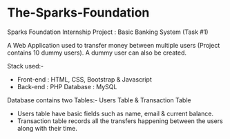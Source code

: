 # The-Sparks-Foundation
Sparks Foundation Internship Project : Basic Banking System (Task #1)

A Web Application used to transfer money between multiple users (Project contains 10 dummy users). A dummy user can also be created.

Stack used:-
- Front-end : HTML, CSS, Bootstrap & Javascript 
- Back-end : PHP Database : MySQL

Database contains two Tables:- Users Table & Transaction Table

- Users table have basic fields such as name, email & current balance.
- Transaction table records all the transfers happening between the users along with their time.



